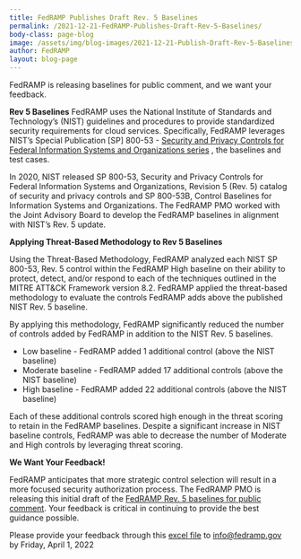 ```yaml
---
title: FedRAMP Publishes Draft Rev. 5 Baselines
permalink: /2021-12-21-FedRAMP-Publishes-Draft-Rev-5-Baselines/
body-class: page-blog
image: /assets/img/blog-images/2021-12-21-Publish-Draft-Rev-5-Baselines_2021-05-06-Rev5-Update.png
author: FedRAMP
layout: blog-page
---
```

FedRAMP is releasing baselines for public comment, and we want your feedback. 

<strong>Rev 5 Baselines</strong>
FedRAMP uses the National Institute of Standards and Technology’s (NIST) guidelines and procedures to provide standardized security requirements for cloud services. Specifically, FedRAMP leverages NIST’s Special Publication [SP] 800-53 - <a href="https://csrc.nist.gov/publications/detail/sp/800-53/rev-5/finalincluding" target="_blank">Security and Privacy Controls for Federal Information Systems and Organizations series</a> <i class="fas fa-external-link-alt fa-sm"></i>, the baselines and test cases.

In 2020, NIST released SP 800-53, Security and Privacy Controls for Federal Information Systems and Organizations, Revision 5 (Rev. 5) catalog of security and privacy controls and SP 800-53B, Control Baselines for Information Systems and Organizations. The FedRAMP PMO worked with the Joint Advisory Board to develop the FedRAMP baselines in alignment with NIST’s Rev. 5 update.

<strong>Applying Threat-Based Methodology to Rev 5 Baselines</strong>

Using the Threat-Based Methodology, FedRAMP analyzed each NIST SP 800-53, Rev. 5 control within the FedRAMP High baseline on their ability to protect, detect, and/or respond to each of the techniques outlined in the MITRE ATT&CK Framework version 8.2. FedRAMP applied the threat-based methodology to evaluate the controls FedRAMP adds above the published NIST Rev. 5 baseline. 

By applying this methodology, FedRAMP significantly reduced the number of controls added by FedRAMP in addition to the NIST Rev. 5 baselines.  
- Low baseline - FedRAMP added 1 additional control (above the NIST baseline) 
- Moderate baseline - FedRAMP added 17 additional controls (above the NIST baseline)
- High baseline -  FedRAMP added 22 additional controls (above the NIST baseline)

Each of these additional controls scored high enough in the threat scoring to retain in the FedRAMP baselines. Despite a significant increase in NIST baseline controls, FedRAMP was able to decrease the number of Moderate and High controls by leveraging threat scoring.

<strong>We Want Your Feedback!</strong>

FedRAMP anticipates that more strategic control selection will result in a more focused security authorization process. The FedRAMP PMO is releasing this initial draft of the <a href="https://www.fedramp.gov/assets/resources/documents/FedRAMP_Security_Controls_Baseline_Rev_5_Public_Comment_2021_12_20.xlsx">FedRAMP Rev. 5 baselines for public comment</a>. Your feedback is critical in continuing to provide the best guidance possible.

Please provide your feedback through this <a href="https://www.fedramp.gov/assets/resources/documents/FedRAMP_Draft_Rev5_Baselines_Feedback.xlsx">excel file</a> to <a href="mailto:info@fedramp.gov">info@fedramp.gov</a> by Friday, April 1, 2022
